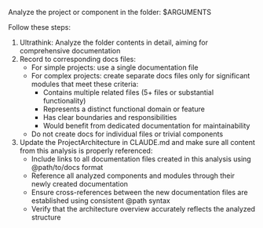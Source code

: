 Analyze the project or component in the folder: $ARGUMENTS

Follow these steps:

1. Ultrathink: Analyze the folder contents in detail, aiming for comprehensive documentation 
2. Record to corresponding docs files:
   - For simple projects: use a single documentation file
   - For complex projects: create separate docs files only for significant modules that meet these criteria:
     * Contains multiple related files (5+ files or substantial functionality)
     * Represents a distinct functional domain or feature
     * Has clear boundaries and responsibilities
     * Would benefit from dedicated documentation for maintainability
   - Do not create docs for individual files or trivial components
3. Update the ProjectArchitecture in CLAUDE.md and make sure all content from this analysis is properly referenced:
   - Include links to all documentation files created in this analysis using @path/to/docs format
   - Reference all analyzed components and modules through their newly created documentation
   - Ensure cross-references between the new documentation files are established using consistent @path syntax
   - Verify that the architecture overview accurately reflects the analyzed structure
